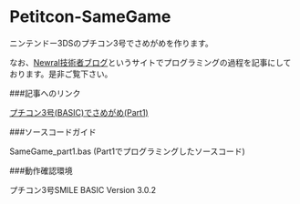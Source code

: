 Petitcon-SameGame
=================


ニンテンドー3DSのプチコン3号でさめがめを作ります。

なお、[Newral技術者ブログ](http://newral.info/publics/index/79/&anchor_link=page79_341#page79_341)というサイトでプログラミングの過程を記事にしております。是非ご覧下さい。  

###記事へのリンク

[プチコン3号(BASIC)でさめがめ(Part1)](http://newral.info/publics/index/79/r_id=223/c_id=341/detail=1/&anchor_link=page79_341_223#page79_341_223)  

###ソースコードガイド

SameGame_part1.bas (Part1でプログラミングしたソースコード)  


###動作確認環境

プチコン3号SMILE BASIC Version 3.0.2

